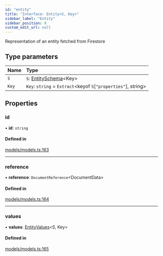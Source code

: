 ```yaml
---
id: "entity"
title: "Interface: Entity<S, Key>"
sidebar_label: "Entity"
sidebar_position: 0
custom_edit_url: null
---
```


Representation of an entity fetched from Firestore

## Type parameters

| Name | Type |
| :------ | :------ |
| `S` | `S`: [EntitySchema](entityschema.md)<Key\> |
| `Key` | `Key`: `string` = `Extract`<keyof `S`[``"properties"``], string\> |

## Properties

### id

• **id**: `string`

#### Defined in

[models/models.ts:163](https://github.com/Camberi/firecms/blob/b1328ad/src/models/models.ts#L163)

___

### reference

• **reference**: `DocumentReference`<DocumentData\>

#### Defined in

[models/models.ts:164](https://github.com/Camberi/firecms/blob/b1328ad/src/models/models.ts#L164)

___

### values

• **values**: [EntityValues](../types/entityvalues.md)<S, Key\>

#### Defined in

[models/models.ts:165](https://github.com/Camberi/firecms/blob/b1328ad/src/models/models.ts#L165)
